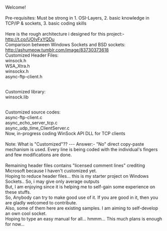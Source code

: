 Welcome! <br><br>
Pre-requisites: Must be strong in 1. OSI-Layers, 2. basic knowledge in TCP/IP & sockets, 3. basic coding skills <br>
<br>
Here is the rough architecture i designed for this project:-
http://t.co/UOIvFxYQDu
<br>
Comparison between Windows Sockets and BSD sockets: http://ashumeow.tumblr.com/image/83730373618
<br>
Customized Header Files: <br>
winsock.h <br>
WSA_Xtra.h <br>
winsockx.h <br>
async-ftp-client.h <br> <br>

Customized library: <br>
winsock.lib <br><br>

Customized source codes: <br>
async-ftp-client.c <br>
async_echo_server_tcp.c <br>
async_udp_time_ClientServer.c <br>
Now, in-progress coding WinSock API DLL for TCP clients
<br><br>
Note: What is "Customized"?? --- Answer:- "No" direct copy-paste mechanism is used. Every line is being coded with the individual's fingers and few modifications are done.
<br> <br>
Remaining header files contains "licensed comment lines" crediting Microsoft because I haven't customized yet. <br>
Hoping to reduce header files... this is my starter project on Windows Sockets.. So, i may give only average outputs <br>
But, I am enjoying since it is helping me to self-gain some experience on these stuffs. <br>
So, Anybody can try to make good use of it. If you are good in it, then you are gladly welcomed to contribute. <br>
Also, some of them here are existing samples. I am aiming to self-develop an own cool socket. <br>
Hoping to type an easy manual for all... hmmm... This much plans is enough for now...
